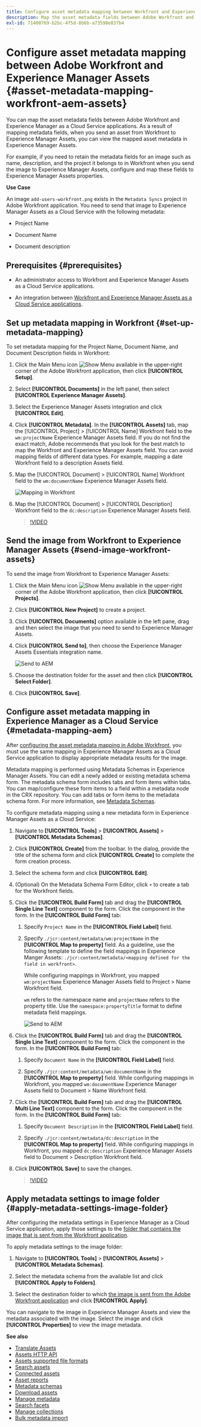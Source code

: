 ```yaml
---
title: Configure asset metadata mapping between Workfront and Experience Manager Assets
description: Map the asset metadata fields between Adobe Workfront and Experience Manager as a Cloud Service applications. As a result of mapping metadata fields, when you send an asset from Workfront to Experience Manager Assets, you can view the mapped asset metadata in Experience Manager Assets.
exl-id: 71400769-b2bc-4f5d-8b6b-a73598e837b4
---
```

# Configure asset metadata mapping between Adobe Workfront and Experience Manager Assets {#asset-metadata-mapping-workfront-aem-assets}

You can map the asset metadata fields between Adobe Workfront and Experience Manager as a Cloud Service applications. As a result of mapping metadata fields, when you send an asset from Workfront to Experience Manager Assets, you can view the mapped asset metadata in Experience Manager Assets.

For example, if you need to retain the metadata fields for an image such as name, description, and the project it belongs to in Workfront when you send the image to Experience Manager Assets, configure and map these fields to Experience Manager Assets properties.

**Use Case**

An image `add-users-workfront.png` exists in the `Metadata Syncs` project in Adobe Workfront application. You need to send that image to Experience Manager Assets as a Cloud Service with the following metadata:

* Project Name

* Document Name

* Document description

## Prerequisites {#prerequisites}

* An administrator access to Workfront and Experience Manager Assets as a Cloud Service applications.

* An integration between [Workfront and Experience Manager Assets as a Cloud Service applications](https://one.workfront.com/s/document-item?bundleId=the-new-workfront-experience&topicId=Content%2FDocuments%2FAdobe_Workfront_for_Experience_Manager_Assets_Essentials%2Fsetup-asset-essentials.htm&_LANG=enus).

## Set up metadata mapping in Workfront {#set-up-metadata-mapping}

To set metadata mapping for the Project Name, Document Name, and Document Description fields in Workfront:

1. Click the Main Menu icon ![Show Menu](assets/show-menu.svg) available in the upper-right corner of the Adobe Workfront application, then click **[!UICONTROL Setup]**.

1. Select **[!UICONTROL Documents]** in the left panel, then select **[!UICONTROL Experience Manager Assets]**.

1. Select the Experience Manager Assets integration and click **[!UICONTROL Edit]**.

1. Click **[!UICONTROL Metadata]**. In the **[!UICONTROL Assets]** tab, map the [!UICONTROL Project] > [!UICONTROL Name] Workfront field to the `wm:projectName` Experience Manager Assets field. If you do not find the exact match, Adobe recommends that you look for the best match to map the Workfront and Experience Manager Assets field. You can avoid mapping fields of different data types. For example, mapping a date Workfront field to a description Assets field.
1. Map the [!UICONTROL Document] > [!UICONTROL Name] Workfront field to the `wm:documentName` Experience Manager Assets field.

   ![Mapping in Workfront](assets/workfront-metadata-mapping.png)

1. Map the [!UICONTROL Document] > [!UICONTROL Description] Workfront field to the `dc:description` Experience Manager Assets field.

   >[!VIDEO](https://video.tv.adobe.com/v/344255)

## Send the image from Workfront to Experience Manager Assets {#send-image-workfront-assets}

To send the image from Workfront to Experience Manager Assets:

1. Click the Main Menu icon ![Show Menu](assets/show-menu.svg) available in the upper-right corner of the Adobe Workfront application, then click **[!UICONTROL Projects]**.

1. Click **[!UICONTROL New Project]** to create a project.

1. Click **[!UICONTROL Documents]** option available in the left pane, drag and then select the image that you need to send to Experience Manager Assets.

1. Click **[!UICONTROL Send to]**, then choose the Experience Manager Assets Essentials integration name.

   ![Send to AEM](assets/send-to-aem.png)

1. Choose the destination folder for the asset and then click **[!UICONTROL Select Folder]**.

1. Click **[!UICONTROL Save]**.

## Configure asset metadata mapping in Experience Manager as a Cloud Service {#metadata-mapping-aem}

After [configuring the asset metadata mapping in Adobe Workfront](#set-up-metadata-mapping), you must use the same mapping in Experience Manager Assets as a Cloud Service application to display appropriate metadata results for the image.

Metadata mapping is performed using Metadata Schemas in Experience Manager Assets. You can edit a newly added or existing metadata schema form. The metadata schema form includes tabs and form items within tabs. You can map/configure these form items to a field within a metadata node in the CRX repository. You can add tabs or form items to the metadata schema form. For more information, see [Metadata Schemas](metadata-schemas.md).

To configure metadata mapping using a new metadata form in Experience Manager Assets as a Cloud Service:

1. Navigate to **[!UICONTROL Tools]** > **[!UICONTROL Assets]** > **[!UICONTROL Metadata Schemas]**.

1. Click **[!UICONTROL Create]** from the toolbar. In the dialog, provide the title of the schema form and click **[!UICONTROL Create]** to complete the form creation process.

1. Select the schema form and click **[!UICONTROL Edit]**.

1. (Optional) On the Metadata Schema Form Editor, click `+` to create a tab for the Workfront fields.

1. Click the **[!UICONTROL Build Form]** tab and drag the **[!UICONTROL Single Line Text]** component to the form. Click the component in the form. In the **[!UICONTROL Build Form]** tab:

   1. Specify `Project Name` in the **[!UICONTROL Field Label]** field.

   1. Specify `./jcr:content/metadata/wm:projectName` in the **[!UICONTROL Map to property]** field. As a guideline, use the following template to define the field mappings in Experience Manger Assets:
   `./jcr:content/metadata/<mapping defined for the field in workfront>`.

      While configuring mappings in Workfront, you mapped `wm:projectName` Experience Manager Assets field to Project > Name Workfront field.

      `wm` refers to the namespace name and `projectName` refers to the property title. Use the `namespace:propertyTitle` format to define metadata field mappings.

      ![Send to AEM](assets/metadata-schema-mapping.png)

1. Click the **[!UICONTROL Build Form]** tab and drag the **[!UICONTROL Single Line Text]** component to the form. Click the component in the form. In the **[!UICONTROL Build Form]** tab:

   1. Specify `Document Name` in the **[!UICONTROL Field Label]** field.

   1. Specify `./jcr:content/metadata/wm:documentName` in the **[!UICONTROL Map to property]** field. 
      While configuring mappings in Workfront, you mapped `wm:documentName` Experience Manager Assets field to Document > Name Workfront field.

1. Click the **[!UICONTROL Build Form]** tab and drag the **[!UICONTROL Multi Line Text]** component to the form. Click the component in the form. In the **[!UICONTROL Build Form]** tab:

   1. Specify `Document Description` in the **[!UICONTROL Field Label]** field.

   1. Specify `./jcr:content/metadata/dc:description` in the **[!UICONTROL Map to property]** field. 
      While configuring mappings in Workfront, you mapped `dc:description` Experience Manager Assets field to Document > Description Workfront field.

1. Click **[!UICONTROL Save]** to save the changes.

   >[!VIDEO](https://video.tv.adobe.com/v/344314)

## Apply metadata settings to image folder {#apply-metadata-settings-image-folder}

After configuring the metadata settings in Experience Manager as a Cloud Service application, apply those settings to the [folder that contains the image that is sent from the Workfront application](#send-image-workfront-assets).

To apply metadata settings to the image folder:

1. Navigate to **[!UICONTROL Tools]** > **[!UICONTROL Assets]** > **[!UICONTROL Metadata Schemas]**.

1. Select the metadata schema from the available list and click **[!UICONTROL Apply to Folders]**.

1. Select the destination folder to which [the image is sent from the Adobe Workfront application](#send-image-workfront-assets) and click **[!UICONTROL Apply]**.

You can navigate to the image in Experience Manager Assets and view the metadata associated with the image. Select the image and click **[!UICONTROL Properties]** to view the image metadata.

**See also**

* [Translate Assets](translate-assets.md)
* [Assets HTTP API](mac-api-assets.md)
* [Assets supported file formats](file-format-support.md)
* [Search assets](search-assets.md)
* [Connected assets](use-assets-across-connected-assets-instances.md)
* [Asset reports](asset-reports.md)
* [Metadata schemas](metadata-schemas.md)
* [Download assets](download-assets-from-aem.md)
* [Manage metadata](manage-metadata.md)
* [Search facets](search-facets.md)
* [Manage collections](manage-collections.md)
* [Bulk metadata import](metadata-import-export.md)
